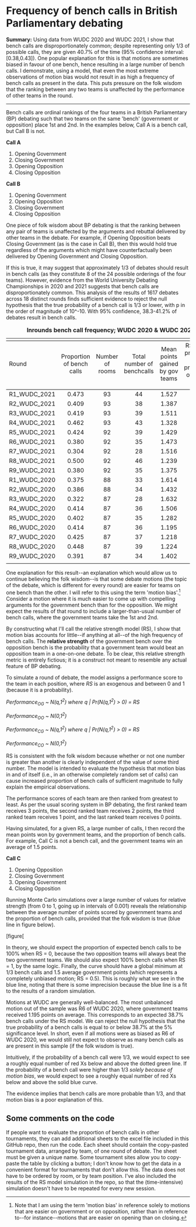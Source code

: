 # Frequency of bench calls in British Parliamentary debating

**Summary:** Using data from WUDC 2020 and WUDC 2021, I show that bench calls are disproportionately common; despite representing only 1/3 of possible calls, they are given 40.7% of the time (95% confidence interval: \[0.38,0.43]). One popular explanation for this is that motions are sometimes biased in favour of one bench, hence resulting in a large number of bench calls. I demonstrate, using a model, that even the most extreme observations of motion bias would not result in as high a frequency of bench calls as present in the data. This puts pressure on the folk wisdom that the ranking between any two teams is unaffected by the performance of other teams in the round.

***

Bench calls are ordinal rankings of the four teams in a British Parliamentary (BP) debating such that two teams on the same 'bench' (government or opposition) place 1st and 2nd. In the examples below, Call A is a bench call, but Call B is not.

**Call A**
1. Opening Government
2. Closing Government
3. Opening Opposition
4. Closing Opposition

**Call B**
1. Opening Government
2. Opening Opposition
3. Closing Government
4. Closing Opposition

One piece of folk wisdom about BP debating is that the ranking between any pair of teams is unaffected by the arguments and rebuttal delivered by other teams in the debate. For example, if Opening Opposition beats Closing Government (as is the case in Call B), then this would hold true regardless of the arguments which might have counterfactually been delivered by Opening Government and Closing Opposition.

If this is true, it may suggest that approximately 1/3 of debates should result in bench calls (as they constitute 8 of the 24 possible orderings of the four teams). However, evidence from the World University Debating Championships in 2020 and 2021 suggests that bench calls are disproportionately common. This analysis of the results of 1617 debates across 18 distinct rounds finds sufficient evidence to reject the null hypothesis that the true probability of a bench call is 1/3 or lower, with p in the order of magnitude of 10^-10. With 95% confidence, 38.3-41.2% of debates result in bench calls.

<dl>
  <table style="text-align:center"><caption><strong>Inrounds bench call frequency; WUDC 2020 & WUDC 2021</strong></caption>
<tr><td colspan="6" style="border-bottom: 1px solid black"></td></tr><tr><td style="text-align:left">Round</td><td>Proportion of bench calls</td><td>Number of rooms</td><td>Total number of benchcalls</td><td>Mean points gained by gov teams</td><td>RS model prediction of the proportion of bench calls</td></tr>
<tr><td colspan="6" style="border-bottom: 1px solid black"></td></tr><tr><td style="text-align:left">R1_WUDC_2021</td><td>0.473</td><td>93</td><td>44</td><td>1.527</td><td>0.334</td></tr>
<tr><td style="text-align:left">R2_WUDC_2021</td><td>0.409</td><td>93</td><td>38</td><td>1.387</td><td>0.340</td></tr>
<tr><td style="text-align:left">R3_WUDC_2021</td><td>0.419</td><td>93</td><td>39</td><td>1.511</td><td>0.333</td></tr>
<tr><td style="text-align:left">R4_WUDC_2021</td><td>0.462</td><td>93</td><td>43</td><td>1.328</td><td>0.350</td></tr>
<tr><td style="text-align:left">R5_WUDC_2021</td><td>0.424</td><td>92</td><td>39</td><td>1.429</td><td>0.336</td></tr>
<tr><td style="text-align:left">R6_WUDC_2021</td><td>0.380</td><td>92</td><td>35</td><td>1.473</td><td>0.334</td></tr>
<tr><td style="text-align:left">R7_WUDC_2021</td><td>0.304</td><td>92</td><td>28</td><td>1.516</td><td>0.333</td></tr>
<tr><td style="text-align:left">R8_WUDC_2021</td><td>0.500</td><td>92</td><td>46</td><td>1.239</td><td>0.373</td></tr>
<tr><td style="text-align:left">R9_WUDC_2021</td><td>0.380</td><td>92</td><td>35</td><td>1.375</td><td>0.342</td></tr>
<tr><td style="text-align:left">R1_WUDC_2020</td><td>0.375</td><td>88</td><td>33</td><td>1.614</td><td>0.341</td></tr>
<tr><td style="text-align:left">R2_WUDC_2020</td><td>0.386</td><td>88</td><td>34</td><td>1.432</td><td>0.336</td></tr>
<tr><td style="text-align:left">R3_WUDC_2020</td><td>0.322</td><td>87</td><td>28</td><td>1.632</td><td>0.344</td></tr>
<tr><td style="text-align:left">R4_WUDC_2020</td><td>0.414</td><td>87</td><td>36</td><td>1.506</td><td>0.333</td></tr>
<tr><td style="text-align:left">R5_WUDC_2020</td><td>0.402</td><td>87</td><td>35</td><td>1.282</td><td>0.361</td></tr>
<tr><td style="text-align:left">R6_WUDC_2020</td><td>0.414</td><td>87</td><td>36</td><td>1.195</td><td>0.387</td></tr>
<tr><td style="text-align:left">R7_WUDC_2020</td><td>0.425</td><td>87</td><td>37</td><td>1.218</td><td>0.379</td></tr>
<tr><td style="text-align:left">R8_WUDC_2020</td><td>0.448</td><td>87</td><td>39</td><td>1.224</td><td>0.377</td></tr>
<tr><td style="text-align:left">R9_WUDC_2020</td><td>0.391</td><td>87</td><td>34</td><td>1.402</td><td>0.339</td></tr>
<tr><td colspan="6" style="border-bottom: 1px solid black"></td></tr></table>
  </dl>

One explanation for this result--an explanation which would allow us to continue believing the folk wisdom--is that some debate motions (the topic of the debate, which is different for every round) are easier for teams on one bench than the other. I will refer to this using the term 'motion bias'.[^1] Consider a motion where it is much easier to come up with compelling arguments for the government bench than for the opposition. We might expect the results of that round to include a larger-than-usual number of bench calls, where the government teams take the 1st and 2nd.

By constructing what I'll call the relative strength model (RS), I show that motion bias accounts for little--if anything at all--of the high frequency of bench calls. The **relative strength** of the government bench over the opposition bench is the probability that a government team would beat an opposition team in a one-on-one debate. To be clear, this relative strength metric is entirely fictious; it is a construct not meant to resemble any actual feature of BP debating.

To simulate a round of debate, the model assigns a performance score to the team in each position, where *RS* is an exogenous and between 0 and 1 (because it is a probability).

*Performance<sub>OG</sub> ~ N(q,1<sup>2</sup>) where q | Pr(N(q,1<sup>2</sup>) > 0) = RS*

*Performance<sub>OO</sub> ~ N(0,1<sup>2</sup>)*

*Performance<sub>CG</sub> ~ N(q,1<sup>2</sup>) where q | Pr(N(q,1<sup>2</sup>) > 0) = RS*

*Performance<sub>CO</sub> ~ N(0,1<sup>2</sup>)*

RS is consistent with the folk wisdom because whether or not one number is greater than another is clearly independent of the value of some third number. The model is intended to evaluate the hypothesis that motion bias in and of itself (i.e., in an otherwise completely random set of calls) can cause increased proportion of bench calls of sufficient magnitude to fully explain the empirical observations.

The performance scores of each team are then ranked from greatest to least. As per the usual scoring system in BP debating, the first ranked team receives 3 points, the second ranked team receives 2 points, the third ranked team receives 1 point, and the last ranked team receives 0 points.

Having simulated, for a given RS, a large number of calls, I then record the mean points won by government teams, and the proportion of bench calls. For example, Call C is not a bench call, and the government teams win an average of 1.5 points. 

**Call C**
1. Opening Opposition
2. Closing Government
3. Opening Government
4. Closing Opposition

Running Monte Carlo simulations over a large number of values for relative strength (from 0 to 1, going up in intervals of 0.001) reveals the relationship between the average number of points scored by government teams and the proportion of bench calls, provided that the folk wisdom is true (blue line in figure below).

[figure[

In theory, we should expect the proportion of expected bench calls to be 100% when RS = 0, because the two opposition teams will always beat the two government teams. We should also expect 100% bench calls when RS = 1, by the same logic. Finally, the curve should have a global minimum at 1/3 bench calls and 1.5 average government points (which represents a completely unbiased motion; RS = 0.5). This is roughly what we see in the blue line, noting that there is some imprecision because the blue line is a fit to the results of a random simulation.

Motions at WUDC are generally well-balanced. The most unbalanced motion out of the sample was R6 of WUDC 2020, where government teams received 1.195 points on average. This corresponds to an expected 38.7% bench calls under the RS model. We can reject the null hypothesis that the true probability of a bench calls is equal to or below 38.7% at the 5% significance level. In short, even if all motions were as biased as R6 of WUDC 2020, we would still not expect to observe as many bench calls as are present in this sample (if the folk wisdom is true). 

Intuitively, if the probability of a bench call were 1/3, we would expect to see a roughly equal number of red Xs below and above the dotted green line. If the probability of a bench call were higher than 1/3 *solely because of motion bias*, we would expect to see a roughly equal number of red Xs below and above the solid blue curve.

The evidence implies that bench calls are more probable than 1/3, and that motion bias is a poor explanation of this.

## Some comments on the code

If people want to evaluate the proportion of bench calls in other tournaments, they can add additional sheets to the excel file included in this GitHub repo, then run the code. Each sheet should contain the copy-pasted tournament data, arranged by team, of one round of debate. The sheet must be given a unique name. Some tournament sites allow you to copy-paste the table by clicking a button; I don't know how to get the data in a convenient format for tournaments that don't allow this. The data does not have to be ordered by room, or by team position. I've also included the results of the RS model simulation in the repo, so that the (time-intensive) simulation doesn't have to be repeated for every new session.

[^1]: Note that I am using the term 'motion bias' in reference solely to motions that are easier on government or on opposition, rather than in reference to--for instance--motions that are easier on opening than on closing.
